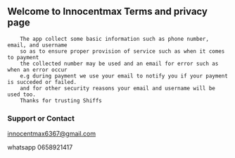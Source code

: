 ## Welcome to Innocentmax Terms and privacy page

        The app collect some basic information such as phone number, email, and username
        so as to ensure proper provision of service such as when it comes to payment
        the collected number may be used and an email for error such as when an error occur
        e.g during payment we use your email to notify you if your payment is succeded or failed.
        and for other security reasons your email and username will be used too.
        Thanks for trusting Shiffs
        
### Support or Contact
innocentmax6367@gmail.com 

whatsapp 0658921417
